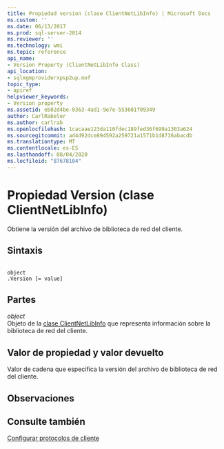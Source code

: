 ```yaml
---
title: Propiedad version (clase ClientNetLibInfo) | Microsoft Docs
ms.custom: ''
ms.date: 06/13/2017
ms.prod: sql-server-2014
ms.reviewer: ''
ms.technology: wmi
ms.topic: reference
api_name:
- Version Property (ClientNetLibInfo Class)
api_location:
- sqlmgmproviderxpsp2up.mof
topic_type:
- apiref
helpviewer_keywords:
- Version property
ms.assetid: eb02d4be-0363-4ad1-9e7e-553601f09349
author: CarlRabeler
ms.author: carlrab
ms.openlocfilehash: 1cacaae123da110fdec189fed36f699a1303a624
ms.sourcegitcommit: ad4d92dce894592a259721a1571b1d8736abacdb
ms.translationtype: MT
ms.contentlocale: es-ES
ms.lasthandoff: 08/04/2020
ms.locfileid: "87678104"
---
```

# <a name="version-property-clientnetlibinfo-class"></a>Propiedad Version (clase ClientNetLibInfo)
  Obtiene la versión del archivo de biblioteca de red del cliente.  
  
## <a name="syntax"></a>Sintaxis  
  
```  
  
object  
.Version [= value]  
```  
  
## <a name="parts"></a>Partes  
 *object*  
 Objeto de la [clase ClientNetLibInfo](clientnetlibinfo-class.md) que representa información sobre la biblioteca de red del cliente.  
  
## <a name="property-valuereturn-value"></a>Valor de propiedad y valor devuelto  
 Valor de cadena que especifica la versión del archivo de biblioteca de red del cliente.  
  
## <a name="remarks"></a>Observaciones  
  
## <a name="see-also"></a>Consulte también  
 [Configurar protocolos de cliente](https://technet.microsoft.com/library/ms181035.aspx)  
  
  

